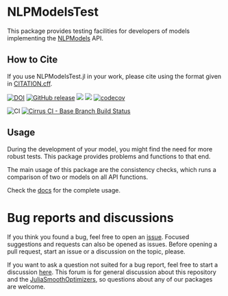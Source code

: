 # NLPModelsTest

This package provides testing facilities for developers of models implementing the [NLPModels](https://github.com/JuliaSmoothOptimizers/NLPModels.jl) API.

## How to Cite

If you use NLPModelsTest.jl in your work, please cite using the format given in [CITATION.cff](https://github.com/JuliaSmoothOptimizers/NLPModelsTest.jl/blob/main/CITATION.cff).

[![DOI](https://zenodo.org/badge/DOI/10.5281/zenodo.4603933.svg)](https://doi.org/10.5281/zenodo.4603933)
[![GitHub release](https://img.shields.io/github/release/JuliaSmoothOptimizers/NLPModelsTest.jl.svg)](https://github.com/JuliaSmoothOptimizers/NLPModelsTest.jl/releases/latest)
[![](https://img.shields.io/badge/docs-stable-3f51b5.svg)](https://JuliaSmoothOptimizers.github.io/NLPModelsTest.jl/stable)
[![](https://img.shields.io/badge/docs-latest-3f51b5.svg)](https://JuliaSmoothOptimizers.github.io/NLPModelsTest.jl/dev)
[![codecov](https://codecov.io/gh/JuliaSmoothOptimizers/NLPModelsTest.jl/branch/main/graph/badge.svg)](https://codecov.io/gh/JuliaSmoothOptimizers/NLPModelsTest.jl)

![CI](https://github.com/JuliaSmoothOptimizers/NLPModelsTest.jl/workflows/CI/badge.svg?branch=main)
[![Cirrus CI - Base Branch Build Status](https://img.shields.io/cirrus/github/JuliaSmoothOptimizers/NLPModelsTest.jl?logo=Cirrus%20CI)](https://cirrus-ci.com/github/JuliaSmoothOptimizers/NLPModelsTest.jl)

## Usage

During the development of your model, you might find the need for more robust tests.
This package provides problems and functions to that end.

The main usage of this package are the consistency checks, which runs a comparison of two or models on all API functions.

Check the [docs](https://JuliaSmoothOptimizers.github.io/NLPModelsTest.jl/dev) for the complete usage.

# Bug reports and discussions

If you think you found a bug, feel free to open an [issue](https://github.com/JuliaSmoothOptimizers/NLPModelsTest.jl/issues).
Focused suggestions and requests can also be opened as issues. Before opening a pull request, start an issue or a discussion on the topic, please.

If you want to ask a question not suited for a bug report, feel free to start a discussion [here](https://github.com/JuliaSmoothOptimizers/Organization/discussions). This forum is for general discussion about this repository and the [JuliaSmoothOptimizers](https://github.com/JuliaSmoothOptimizers), so questions about any of our packages are welcome.
